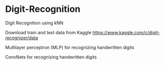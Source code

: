 # Digit-Recognition
Digit Recognition using kNN

Download train and test data from Kaggle
https://www.kaggle.com/c/digit-recognizer/data

Multilayer perceptron (MLP) for recognizing handwritten digits

ConvNets for recognizing handwritten digits

